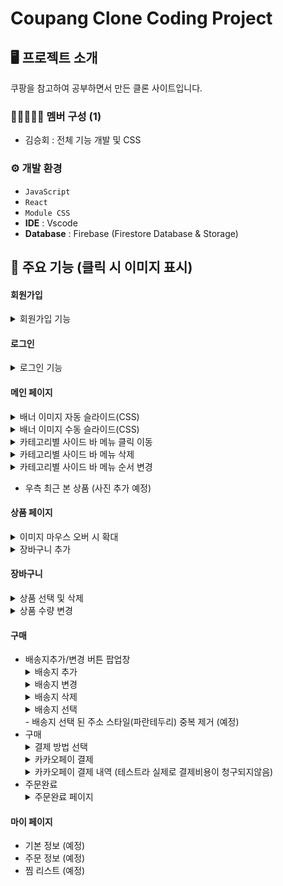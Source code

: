 # Coupang Clone Coding Project

## 🖥️ 프로젝트 소개

쿠팡을 참고하여 공부하면서 만든 클론 사이트입니다.
<br>

### 👩🏻‍🤝‍🧑🏼 멤버 구성 (1)

- 김승회 : 전체 기능 개발 및 CSS

### ⚙️ 개발 환경

- `JavaScript`
- `React`
- `Module CSS`
- **IDE** : Vscode
- **Database** : Firebase (Firestore Database & Storage)

## 📌 주요 기능 (클릭 시 이미지 표시)

#### 회원가입

<details markdown="1">
  <summary>회원가입 기능</summary>
  <img src="https://user-images.githubusercontent.com/50831567/233810758-6fc74848-159b-404b-a604-1d067867e9fd.gif" alt="회원가입"/>
</details>

#### 로그인

<details markdown="1">
  <summary>로그인 기능</summary>
  <img src="https://user-images.githubusercontent.com/50831567/233810787-fa72da36-6030-47dc-a2fe-beb8e7624fea.gif" alt="로그인"/>
</details>

#### 메인 페이지

<details markdown="1">
  <summary>배너 이미지 자동 슬라이드(CSS)</summary>
  <img src="https://user-images.githubusercontent.com/50831567/233810792-f2baf7a6-8e05-490c-ae24-a801e2717e07.gif" alt="슬라이드1"/>
</details>

<details markdown="1">
  <summary>배너 이미지 수동 슬라이드(CSS)</summary>
  <img src="https://user-images.githubusercontent.com/50831567/233810794-c8c20327-fa6b-4dcc-8e8c-76c79c2c1a82.gif" alt="슬라이드2"/>
</details>

<details markdown="1">
  <summary>카테고리별 사이드 바 메뉴 클릭 이동</summary>
  <img src="https://user-images.githubusercontent.com/50831567/233810801-54595ab2-3d30-4059-9d11-1628d3e52ee2.gif" alt="클릭 이동"/>
</details>

<details markdown="1">
  <summary>카테고리별 사이드 바 메뉴 삭제</summary>
  <img src="https://user-images.githubusercontent.com/50831567/233810829-f6a47cee-61e6-4b7d-9ba5-7daed00aaea9.gif" alt="없애기"/>
</details>

<details markdown="1">
  <summary>카테고리별 사이드 바 메뉴 순서 변경</summary>
  <img src="https://user-images.githubusercontent.com/50831567/233810873-ae8e29a3-be1b-466d-b887-c7d7da30d067.gif" alt="순서 변경"/>
</details>

- 우측 최근 본 상품 (사진 추가 예정)

#### 상품 페이지

<details markdown="1">
  <summary>이미지 마우스 오버 시 확대</summary>
  <img src="https://user-images.githubusercontent.com/50831567/233810888-0a0b50f3-c462-4d36-85d0-8828848eab40.gif" alt="상품 확대"/>
</details>

<details markdown="1">
  <summary>장바구니 추가</summary>
  <img src="https://user-images.githubusercontent.com/50831567/233810890-6bc20529-ae1c-41b0-912c-1b740b1a04a1.gif" alt="장바구니 추가"/>
</details>

#### 장바구니

  <details markdown="1">
    <summary>상품 선택 및 삭제</summary>
    <img src="https://user-images.githubusercontent.com/50831567/233810923-1147662a-eb07-4168-ba46-411285e6840e.gif" alt="장바구니 선택/삭제"/>
  </details>

  <details markdown="1">
    <summary>상품 수량 변경</summary>
    <img src="https://user-images.githubusercontent.com/50831567/233810925-61c3213d-8b4f-4789-bcb0-0173e8a8288e.gif" alt="장바구니 수량 변경"/>
  </details>

#### 구매

- 배송지추가/변경 버튼 팝업창
    <details markdown="1">
      <summary>배송지 추가</summary>
      <img src="https://user-images.githubusercontent.com/50831567/233810926-b8e498ca-6a8a-4ec7-a32e-088a6031e3d8.gif" alt="배송지 추가"/>
    </details>
    <details markdown="1">
      <summary>배송지 변경</summary>
      <img src="https://github.com/butterbeetle/coupangpang/assets/50831567/b49fc179-7d48-4ec6-bd01-db434e97b49a" alt="배송지 변경"/>
    </details>
    <details markdown="1">
      <summary>배송지 삭제</summary>
      <img src="https://github.com/butterbeetle/coupangpang/assets/50831567/577981aa-5cdd-4370-ab56-ca532a15b59d" alt="배송지 삭제"/>
    </details>
    <details markdown="1">
      <summary>배송지 선택</summary>
      <img src="https://github.com/butterbeetle/coupangpang/assets/50831567/2c8c8af9-7ee1-4e01-b053-b6392eae029f" alt="배송지 선택"/>
    </details>
  - 배송지 선택 된 주소 스타일(파란테두리) 중복 제거 (예정)
- 구매
    <details markdown="1">
      <summary>결제 방법 선택</summary>
      <img src="https://github.com/butterbeetle/coupangpang/assets/50831567/f68170a6-5cb3-400a-89c0-de4e3e9d4723" alt="결제방법 선택"/>
    </details>
    <details markdown="1">
      <summary>카카오페이 결제</summary>
      <img src="https://github.com/butterbeetle/coupangpang/assets/50831567/3a9e61cf-1915-4fca-ab28-d423e76e4e71" alt="카카오페이 결제"/>
    </details>
    <details markdown="1">
      <summary>카카오페이 결제 내역 (테스트라 실제로 결제비용이 청구되지않음)</summary>
      <img src="https://github.com/butterbeetle/coupangpang/assets/50831567/bfc8cfae-e658-42d8-bcad-e44efd3b80fb" alt="카카오페이 결제 내역"/>
    </details>
- 주문완료
  <details markdown="1">
      <summary>주문완료 페이지</summary>
      <img src="https://github.com/butterbeetle/coupangpang/assets/50831567/078f5c17-30b2-4d03-91b4-a168a16d14a2" alt="주문완료 페이지"/>
    </details>

#### 마이 페이지

- 기본 정보 (예정)
- 주문 정보 (예정)
- 찜 리스트 (예정)
